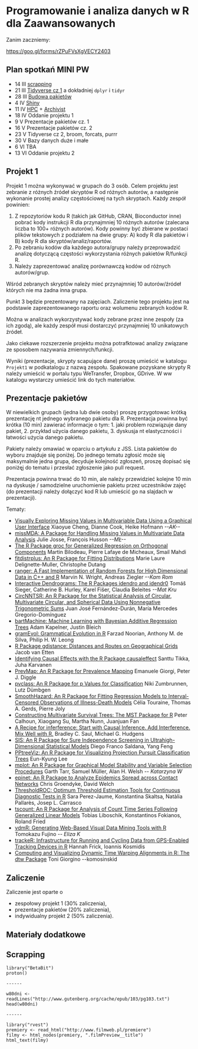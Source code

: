 # Programowanie i analiza danych w R dla Zaawansowanych

Zanim zaczniemy:

https://goo.gl/forms/rZPuFVsXgVECY2403


Plan spotka&#324; MINI PW
-------------------------

* 14 III [scrapping](https://pbiecek.gitbooks.io/przewodnik/content/Programowanie/jak_wczytywac_korpusy_tekstu.html)
* 21 III [Tidyverse cz 1](https://pbiecek.gitbooks.io/przewodnik/content/Programowanie/czyscic_przetwarzac.html) a dokładniej `dplyr` i `tidyr`
* 28 III [Budowa pakietów](https://pbiecek.gitbooks.io/przewodnik/content/Programowanie/pakiety/po_co.html)
* 4 IV [Shiny](https://pbiecek.gitbooks.io/przewodnik/content/Programowanie/jak_tworzyc_aplikajce.html)
* 11 IV [HPC](https://rawgit.com/pbiecek/RandBigData/master/MINI_2015/materialy/hpc/hpc.html) + [Archivist](https://pbiecek.gitbooks.io/przewodnik/content/Programowanie/pazury/archivist.html)
* 18 IV Oddanie projektu 1
* 9 V Prezentacje pakietów cz. 1
* 16 V Prezentacje pakietów cz. 2
* 23 V Tidyverse cz 2, broom, forcats, purrr
* 30 V Bazy danych duże i małe
* 6 VI TBA
* 13 VI Oddanie projektu 2


Projekt 1
---------

Projekt 1 można wykonywać w grupach do 3 osób.
Celem projektu jest zebranie z różnych źródeł skryptów R od różnych autorów, a następnie wykonanie prostej analizy częstościowej na tych skryptach.
Każdy zespół powinien:

1. Z repozytoriów kodu R (takich jak GitHub, CRAN, Bioconductor inne) pobrać kody instrukcji R dla przynajmniej 10 różnych autorów (zalecana liczba to 100+ różnych autorów). Kody powinny być zbierane w postaci plików tekstowych z podziałem na dwie grupy: A) kody R dla pakietów i B) kody R dla skryptów/analiz/raportów.
2. Po zebraniu kodów dla każdego autora/grupy należy przeprowadzić analizę dotyczącą częstości wykorzystania różnych pakietów R/funkcji R.
3. Należy zaprezentować analizę porównawczą kodów od różnych autorów/grup.

Wśród zebranych skryptów należy mieć przynajmniej 10 autorów/źródeł których nie ma żadna inna grupa.

Punkt 3 będzie prezentowany na zajęciach. Zaliczenie tego projektu jest na podstawie zaprezentowanego raportu oraz wolumenu zebranych kodów R.

Można w analizach wykorzystywać kody zebrane przez inne zespoły (za ich zgodą), ale każdy zespół musi dostarczyć przynajmniej 10 unikatowych źródeł.

Jako ciekawe rozszerzenie projektu można potrafktować analizy związane ze sposobem nazywania zmiennych/funkcji.

Wyniki (prezentacje, skrypty scapujące dane) proszę umieścić w katalogu `Projekt1` w podkatalogu z nazwą zespołu. Spakowane pozyskane skrypty R należy umieścić w portalu typu WeTransfer, Dropbox, GDrive. W ww katalogu wystarczy umieścić link do tych materiałów.


Prezentacje pakietów
--------------------

W niewielkich grupach (jedna lub dwie osoby) proszę przygotowac krótką prezentację nt jednego wybranego pakietu dla R. Prezentacja powinna być krótka (10 min) zawierać informacje o tym: 1. jaki problem rozwiązuje dany pakiet, 2. przykład użycia danego pakietu, 3. dyskusja nt elastyczności i łatwości użycia danego pakietu.

Pakiety należy omawiać w oparciu o artykułu z JSS. Lista pakietów do wyboru znajduje się poniżej. Do jednego tematu zgłosić może się maksymalnie jedna grupa, decyduje kolejność zgłoszeń, proszę dopisać się poniżęj do tematu i przesłać zgłoszenie jako pull request.

Prezentacja powinna trwać do 10 min, ale należy przewidzieć kolejne 10 min na dyskusje / samodzielne uruchomienie pakietu przez uczestników zajęć (do prezentacji należy dołączyć kod R lub umieścić go na slajdach w prezentacji).

Tematy:

* [Visually Exploring Missing Values in Multivariable Data Using a Graphical User Interface](https://www.jstatsoft.org/article/view/v068i06) Xiaoyue Cheng, Dianne Cook, Heike Hofmann *--AK--*
* [missMDA: A Package for Handling Missing Values in Multivariate Data Analysis](https://www.jstatsoft.org/article/view/v070i01) Julie Josse, François Husson *--MŁ--*
* [The R Package groc for Generalized Regression on Orthogonal Components](https://www.jstatsoft.org/article/view/v065i01) Martin Bilodeau, Pierre Lafaye de Micheaux, Smail Mahdi
* [fitdistrplus: An R Package for Fitting Distributions](https://www.jstatsoft.org/article/view/v064i04) Marie Laure Delignette-Muller, Christophe Dutang
* [ranger: A Fast Implementation of Random Forests for High Dimensional Data in C++ and R](https://www.jstatsoft.org/article/view/v077i01) Marvin N. Wright, Andreas Ziegler *--Kam Rom*
* [Interactive Dendrograms: The R Packages idendro and idendr0](https://www.jstatsoft.org/article/view/v076i10) Tomáš Sieger, Catherine B. Hurley, Karel Fišer, Claudia Beleites      *--Mat Kru*
* [CircNNTSR: An R Package for the Statistical Analysis of Circular, Multivariate Circular, and Spherical Data Using Nonnegative Trigonometric Sums](https://www.jstatsoft.org/article/view/v070i06) Juan José Fernández-Durán, María Mercedes Gregorio-Domínguez
* [bartMachine: Machine Learning with Bayesian Additive Regression Trees](https://www.jstatsoft.org/article/view/v070i04) Adam Kapelner, Justin Bleich
* [gramEvol: Grammatical Evolution in R](https://www.jstatsoft.org/article/view/v071i01) Farzad Noorian, Anthony M. de Silva, Philip H. W. Leong
* [R Package gdistance: Distances and Routes on Geographical Grids](https://www.jstatsoft.org/article/view/v076i13) Jacob van Etten
* [Identifying Causal Effects with the R Package causaleffect](https://www.jstatsoft.org/article/view/v076i12) Santtu Tikka, Juha Karvanen
* [PrevMap: An R Package for Prevalence Mapping](https://www.jstatsoft.org/article/view/v078i08) Emanuele Giorgi, Peter J. Diggle
* [pvclass: An R Package for p Values for Classification](https://www.jstatsoft.org/article/view/v078i04) Niki Zumbrunnen, Lutz Dümbgen
* [SmoothHazard: An R Package for Fitting Regression Models to Interval-Censored Observations of Illness-Death Models](https://www.jstatsoft.org/article/view/v079i07)
Célia Touraine, Thomas A. Gerds, Pierre Joly
* [Constructing Multivariate Survival Trees: The MST Package for R](https://www.jstatsoft.org/article/view/v083i12) Peter Calhoun, Xiaogang Su, Martha Nunn, Juanjuan Fan
* [A Recipe for inferference: Start with Causal Inference. Add Interference. Mix Well with R.](https://www.jstatsoft.org/article/view/v082i02) Bradley C. Saul, Michael G. Hudgens
* [SIS: An R Package for Sure Independence Screening in Ultrahigh-Dimensional Statistical Models](https://www.jstatsoft.org/article/view/v083i02) Diego Franco Saldana, Yang Feng
* [PPtreeViz: An R Package for Visualizing Projection Pursuit Classification Trees](https://www.jstatsoft.org/article/view/v083i08) Eun-Kyung Lee
* [mplot: An R Package for Graphical Model Stability and Variable Selection Procedures](https://www.jstatsoft.org/article/view/v083i09) Garth Tarr, Samuel Müller, Alan H. Welsh *-- Katarzyna W*
* [epinet: An R Package to Analyze Epidemics Spread across Contact Networks](https://www.jstatsoft.org/article/view/v083i11) Chris Groendyke, David Welch
* [ThresholdROC: Optimum Threshold Estimation Tools for Continuous Diagnostic Tests in R](https://www.jstatsoft.org/article/view/v082i04) Sara Perez-Jaume, Konstantina Skaltsa, Natàlia Pallarès, Josep L. Carrasco
* [tscount: An R Package for Analysis of Count Time Series Following Generalized Linear Models](https://www.jstatsoft.org/article/view/v082i05) Tobias Liboschik, Konstantinos Fokianos, Roland Fried
* [vdmR: Generating Web-Based Visual Data Mining Tools with R](https://www.jstatsoft.org/article/view/v082i06) Tomokazu Fujino *-- Eliza K* 
* [trackeR: Infrastructure for Running and Cycling Data from GPS-Enabled Tracking Devices in R](https://www.jstatsoft.org/article/view/v082i07) Hannah Frick, Ioannis Kosmidis
* [Computing and Visualizing Dynamic Time Warping Alignments in R: The dtw Package](https://www.jstatsoft.org/article/view/v031i07) Toni Giorgino --komosinskid


Zaliczenie
----------

Zaliczenie jest oparte o 

* zespołowy projekt 1 (30% zaliczenia), 
* prezentacje pakietów (20% zaliczenia),
*  indywidualny projekt 2 (50% zaliczenia).


Materiały dodatkowe
-------------------

## Scrapping

```
library("BetaBit")
proton()

------

w80dni <- readLines("http://www.gutenberg.org/cache/epub/103/pg103.txt")
head(w80dni)

------

library("rvest")
premiery <- read_html("http://www.filmweb.pl/premiere")
filmy <- html_nodes(premiery, ".filmPreview__title")
html_text(filmy)
```
